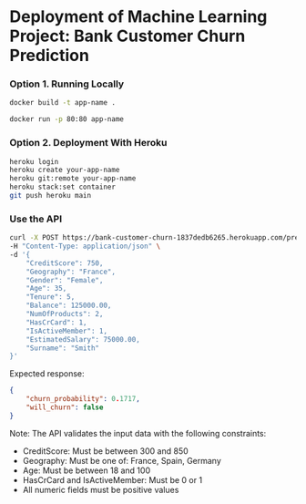 # Deployment of Machine Learning Project: Bank Customer Churn Prediction


### Option 1. Running Locally

```bash
docker build -t app-name .

docker run -p 80:80 app-name
```


### Option 2. Deployment With Heroku

```bash
heroku login
heroku create your-app-name
heroku git:remote your-app-name
heroku stack:set container
git push heroku main
```

### Use the API


```bash
curl -X POST https://bank-customer-churn-1837dedb6265.herokuapp.com/predict \
-H "Content-Type: application/json" \
-d '{
    "CreditScore": 750,
    "Geography": "France",
    "Gender": "Female",
    "Age": 35,
    "Tenure": 5,
    "Balance": 125000.00,
    "NumOfProducts": 2,
    "HasCrCard": 1,
    "IsActiveMember": 1,
    "EstimatedSalary": 75000.00,
    "Surname": "Smith"
}'
```

Expected response:
```json
{
    "churn_probability": 0.1717,
    "will_churn": false
}
```

Note: The API validates the input data with the following constraints:
- CreditScore: Must be between 300 and 850
- Geography: Must be one of: France, Spain, Germany
- Age: Must be between 18 and 100
- HasCrCard and IsActiveMember: Must be 0 or 1
- All numeric fields must be positive values


